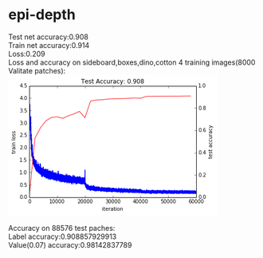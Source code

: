 # epi-depth
Test net accuracy:0.908 <br> 
Train net accuracy:0.914 <br>
Loss:0.209 <br>
Loss and accuracy on sideboard,boxes,dino,cotton 4 training images(8000 Valitate patches): <br> 
![](https://github.com/gehuageyan/epi-depth/blob/4_train_images/loss-acc.png) 

Accuracy on 88576 test paches:<br>
Label accuracy:0.908857929913<br>
Value(0.07) accuracy:0.98142837789<br>


